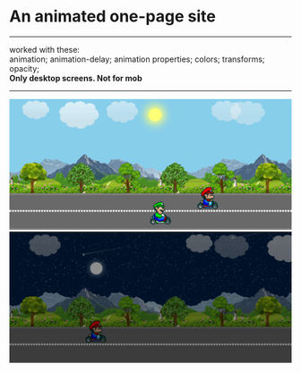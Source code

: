 <h1>An animated one-page site
</h1>
<hr />
worked with these:
<br />
animation;
animation-delay;
animation properties;
colors;
transforms;
opacity;
<br />
<b>Only desktop screens. Not for mob</b>
<br />
<hr />

![alt text](img/for_readme/day.png "Title Text")
![alt text](img/for_readme/night.png "Title Text")
